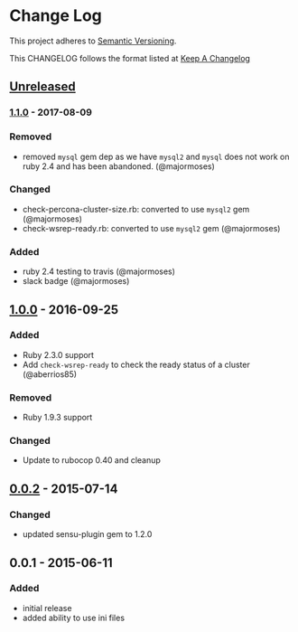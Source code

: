 # Change Log
This project adheres to [Semantic Versioning](http://semver.org/).

This CHANGELOG follows the format listed at [Keep A Changelog](http://keepachangelog.com/)

## [Unreleased]
### [1.1.0] - 2017-08-09
### Removed
- removed `mysql` gem dep as we have `mysql2` and `mysql` does not work on ruby 2.4 and has been abandoned. (@majormoses)

### Changed
- check-percona-cluster-size.rb: converted to use `mysql2` gem (@majormoses)
- check-wsrep-ready.rb: converted to use `mysql2` gem (@majormoses)

### Added
- ruby 2.4 testing to travis (@majormoses)
- slack badge (@majormoses)

## [1.0.0] - 2016-09-25
### Added
- Ruby 2.3.0 support
- Add `check-wsrep-ready` to check the ready status of a cluster (@aberrios85)

### Removed
- Ruby 1.9.3 support

### Changed
- Update to rubocop 0.40 and cleanup

## [0.0.2] - 2015-07-14
### Changed
- updated sensu-plugin gem to 1.2.0

## 0.0.1 - 2015-06-11
### Added
- initial release
- added ability to use ini files

[Unreleased]: https://github.com/sensu-plugins/sensu-plugins-percona/compare/1.1.0...HEAD
[1.1.0]: https://github.com/sensu-plugins/sensu-plugins-percona/compare/1.0.0...1.1.0
[1.0.0]: https://github.com/sensu-plugins/sensu-plugins-percona/compare/0.0.2...1.0.0
[0.0.2]: https://github.com/sensu-plugins/sensu-plugins-percona/compare/0.0.1...0.0.2
